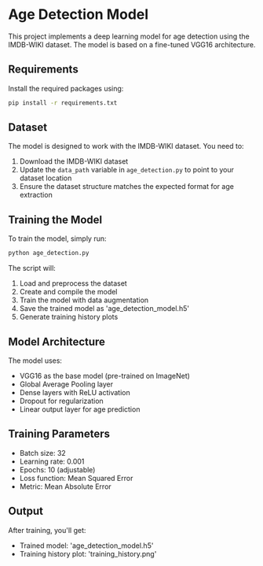 # Age Detection Model

This project implements a deep learning model for age detection using the IMDB-WIKI dataset. The model is based on a fine-tuned VGG16 architecture.

## Requirements

Install the required packages using:
```bash
pip install -r requirements.txt
```

## Dataset

The model is designed to work with the IMDB-WIKI dataset. You need to:
1. Download the IMDB-WIKI dataset
2. Update the `data_path` variable in `age_detection.py` to point to your dataset location
3. Ensure the dataset structure matches the expected format for age extraction

## Training the Model

To train the model, simply run:
```bash
python age_detection.py
```

The script will:
1. Load and preprocess the dataset
2. Create and compile the model
3. Train the model with data augmentation
4. Save the trained model as 'age_detection_model.h5'
5. Generate training history plots

## Model Architecture

The model uses:
- VGG16 as the base model (pre-trained on ImageNet)
- Global Average Pooling layer
- Dense layers with ReLU activation
- Dropout for regularization
- Linear output layer for age prediction

## Training Parameters

- Batch size: 32
- Learning rate: 0.001
- Epochs: 10 (adjustable)
- Loss function: Mean Squared Error
- Metric: Mean Absolute Error

## Output

After training, you'll get:
- Trained model: 'age_detection_model.h5'
- Training history plot: 'training_history.png' 
